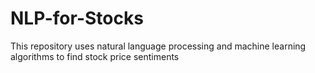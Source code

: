 # NLP-for-Stocks
This repository uses natural language processing and machine learning algorithms to find stock price sentiments
